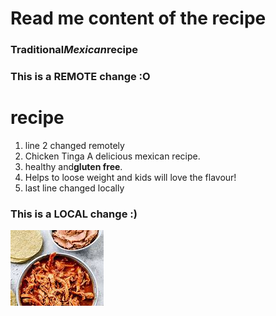 
# Read me content of the recipe

### Traditional***Mexican***recipe

### This is a REMOTE change :O
# recipe 

1. line 2 changed remotely
2. Chicken Tinga A delicious mexican recipe.
3. healthy and**gluten free**.
4. Helps to loose weight and kids will love the flavour!
5. last line changed locally

### This is a LOCAL change :)

![recipe tinga](recipe.jpg)


